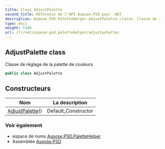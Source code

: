 ```yaml
---
title: Class AdjustPalette
second_title: Référence de l'API Aspose.PSD pour .NET
description: Aspose.PSD.PaletteHelper.AdjustPalette classe. Classe de réglage de la palette de couleurs
type: docs
weight: 5180
url: /fr/net/aspose.psd.palettehelper/adjustpalette/
---
```

## AdjustPalette class

Classe de réglage de la palette de couleurs

```csharp
public class AdjustPalette
```

## Constructeurs

| Nom | La description |
| --- | --- |
| [AdjustPalette](adjustpalette/)() | Default_Constructor |

### Voir également

* espace de noms [Aspose.PSD.PaletteHelper](../../aspose.psd.palettehelper/)
* Assemblée [Aspose.PSD](../../)


